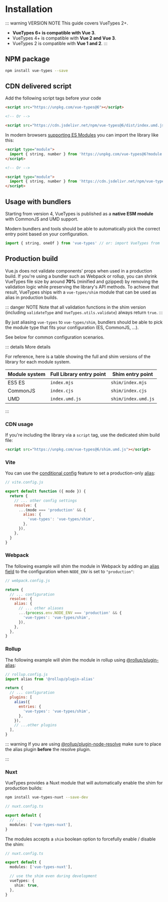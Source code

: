 # Installation

::: warning VERSION NOTE
This guide covers VueTypes 2+.

- **VueTypes 6+ is compatible with Vue 3**.
- VueTypes 4+ is compatible with **Vue 2 and Vue 3**.
- VueTypes 2 is compatible with **Vue 1 and 2**.
  :::

## NPM package

```bash
npm install vue-types --save
```

## CDN delivered script

Add the following script tags before your code

```html
<script src="https://unpkg.com/vue-types@6"></script>

<!-- Or -->

<script src="https://cdn.jsdelivr.net/npm/vue-types@6/dist/index.umd.js"></script>
```

In modern browsers [supporting ES Modules](https://caniuse.com/es6-module) you can import the library like this:

```html
<script type="module">
  import { string, number } from 'https://unpkg.com/vue-types@6?module'
</script>

<!-- Or -->

<script type="module">
  import { string, number } from 'https://cdn.jsdelivr.net/npm/vue-types@6/+esm'
</script>
```

## Usage with bundlers

Starting from version 4, VueTypes is published as a **native ESM module** with CommonJS and UMD support.

Modern bundlers and tools should be able to automatically pick the correct entry point based on your configuration.

```js
import { string, oneOf } from 'vue-types' // or: import VueTypes from 'vue-types';
```

## Production build

Vue.js does not validate components' props when used in a production build. If you're using a bundler such as Webpack or rollup, you can shrink VueTypes file size by around **70%** (minified and gzipped) by removing the validation logic while preserving the library's API methods. To achieve that result, VueTypes ships with a `vue-types/shim` module that can be used as alias in production builds.

::: danger NOTE
Note that all validation functions in the shim version (including `validateType` and `VueTypes.utils.validate`) always return `true`.
:::

By just aliasing `vue-types` to `vue-types/shim`, bundlers should be able to pick the module type that fits your configuration (ES, CommonJS, ...).

See below for common configuration scenarios.

::: details More details

For reference, here is a table showing the full and shim versions of the library for each module system.

| Module system | Full Library entry point | Shim entry point    |
| ------------- | ------------------------ | ------------------- |
| ES5 ES        | `index.mjs`              | `shim/index.mjs`    |
| CommonJS      | `index.cjs`              | `shim/index.cjs`    |
| UMD           | `index.umd.js`           | `shim/index.umd.js` |

:::

### CDN usage

If you're including the library via a `script` tag, use the dedicated shim build file:

```html
<script src="https://unpkg.com/vue-types@6/shim.umd.js"></script>
```

### Vite

You can use the [conditional config](https://vitejs.dev/config/#conditional-config) feature to set a production-only [alias](https://vitejs.dev/config/#resolve-alias):

```js
// vite.config.js

export default function ({ mode }) {
  return {
    // ... other config settings
    resolve: {
      ...(mode === 'production' && {
        alias: {
          'vue-types': 'vue-types/shim',
        },
      }),
    },
  }
}
```

### Webpack

The following example will shim the module in Webpack by adding an [alias field](https://webpack.js.org/configuration/resolve/#resolve-alias) to the configuration when `NODE_ENV` is set to `"production"`:

```js
// webpack.config.js

return {
  // ... configuration
  resolve: {
    alias: {
      // ... other aliases
      ...(process.env.NODE_ENV === 'production' && {
        'vue-types': 'vue-types/shim',
      }),
    },
  },
}
```

### Rollup

The following example will shim the module in rollup using [@rollup/plugin-alias](https://www.npmjs.com/package/@rollup/plugin-alias):

```js
// rollup.config.js
import alias from '@rollup/plugin-alias'

return {
  // ... configuration
  plugins: [
    alias({
      entries: {
        'vue-types': 'vue-types/shim',
      },
    }),
    // ...other plugins
  ],
}
```

::: warning
If you are using [@rollup/plugin-node-resolve](https://www.npmjs.com/package/@rollup/plugin-node-resolve) make sure to place the alias plugin **before** the resolve plugin.

:::

### Nuxt

VueTypes provides a Nuxt module that will automatically enable the shim for production builds:

```sh
npm install vue-types-nuxt --save-dev
```

```ts
// nuxt.config.ts

export default {
  // ...
  modules: ['vue-types-nuxt'],
}
```

The modules accepts a `shim` boolean option to forcefully enable / disable the shim:

```ts
// nuxt.config.ts

export default {
  modules: ['vue-types-nuxt'],

  // use the shim even during development
  vueTypes: {
    shim: true,
  },
}
```
